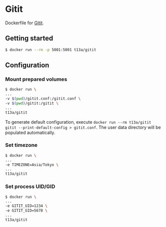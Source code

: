 # Gitit

Dockerfile for [Gitit](https://github.com/jgm/gitit).

## Getting started

```sh
$ docker run --rm -p 5001:5001 t13a/gitit
```

## Configuration

### Mount prepared volumes

```sh
$ docker run \
...
-v $(pwd)/gitit.conf:/gitit.conf \
-v $(pwd)/gitit:/gitit \
...
t13a/gitit
```

To generate default configuration, execute `docker run --rm t13a/gitit gitit --print-default-config > gitit.conf`. The user data directory will be populated automatically.

### Set timezone

```sh
$ docker run \
...
-e TIMEZONE=Asia/Tokyo \
...
t13a/gitit
```

### Set process UID/GID

```sh
$ docker run \
...
-e GITIT_UID=1234 \
-e GITIT_GID=5678 \
...
t13a/gitit
```
